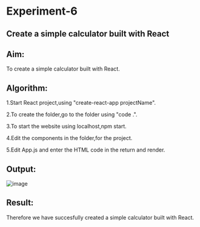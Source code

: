 # Experiment-6

## Create a simple calculator built with React

## Aim:
To create a simple calculator built with React.

## Algorithm:

1.Start React project,using "create-react-app projectName".

2.To create the folder,go to the folder using "code .".

3.To start the website using localhost,npm start.

4.Edit the components in the folder,for the project.

5.Edit App.js and enter the HTML code in the return and render.

## Output:

![image](https://github.com/SaiDarshan2003/React-Calculators/assets/94692595/7bdf34b0-513c-4e04-acd2-5f34524921cd)


## Result:
Therefore we have succesfully created a simple calculator built with React.


